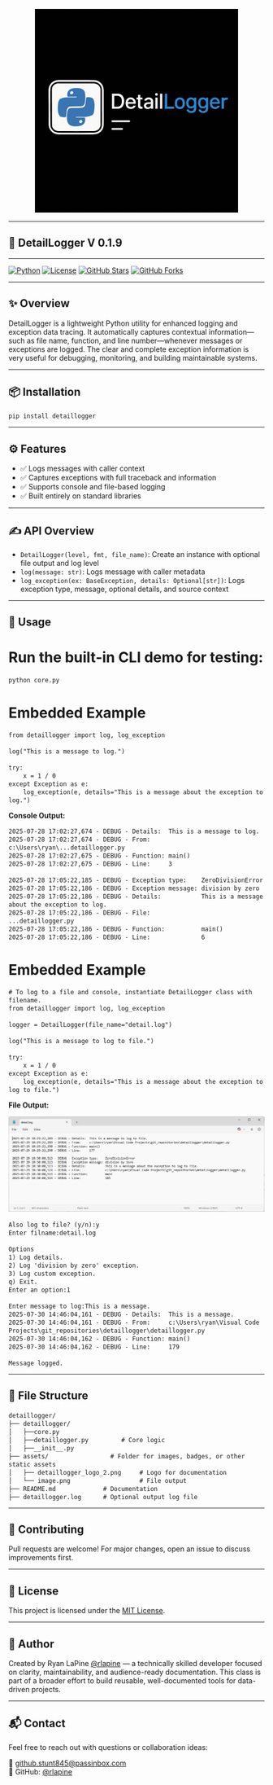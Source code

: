 <p align="center">
  <img src="https://raw.githubusercontent.com/rlapine/detaillogger/refs/heads/main/assets/detaillogger_logo_2.png" alt="DetailLogger logo" width="400"/>
</p>

---

## 🎨 DetailLogger V 0.1.9

---

[![Python](https://img.shields.io/badge/python-3.10%2B-blue)](https://www.python.org/downloads/)
[![License](https://img.shields.io/badge/license-MIT-green)](LICENSE)
[![GitHub Stars](https://img.shields.io/github/stars/rlapine/detaillogger?style=social)](https://github.com/rlapine/detaillogger/stargazers)
[![GitHub Forks](https://img.shields.io/github/forks/rlapine/detaillogger?style=social)](https://github.com/rlapine/detaillogger/network/members)

---

## ✨ Overview

DetailLogger is a lightweight Python utility for enhanced logging and exception data tracing. It automatically captures contextual information—such as file name, function, and line number—whenever messages or exceptions are logged. The clear and complete exception information is very useful for debugging, monitoring, and building maintainable systems.

---

## 📦 Installation

`pip install detaillogger`

---

## ⚙️ Features

- ✅ Logs messages with caller context  
- ✅ Captures exceptions with full traceback and information  
- ✅ Supports console and file-based logging  
- ✅ Built entirely on standard libraries

---

## ✍️ API Overview

- `DetailLogger(level, fmt, file_name)`: Create an instance with optional file output and log level  
- `log(message: str)`: Logs message with caller metadata  
- `log_exception(ex: BaseException, details: Optional[str])`: Logs exception type, message, optional details, and source context

---

## 🧪 Usage

# Run the built-in CLI demo for testing:

`python core.py`

# Embedded Example

```
from detaillogger import log, log_exception

log("This is a message to log.")

try:
    x = 1 / 0
except Exception as e:
    log_exception(e, details="This is a message about the exception to log.")
```

**Console Output:**

```
2025-07-28 17:02:27,674 - DEBUG - Details:  This is a message to log.
2025-07-28 17:02:27,674 - DEBUG - From:     c:\Users\ryan\...detaillogger.py
2025-07-28 17:02:27,675 - DEBUG - Function: main()
2025-07-28 17:02:27,675 - DEBUG - Line:     3

2025-07-28 17:05:22,185 - DEBUG - Exception type:    ZeroDivisionError
2025-07-28 17:05:22,186 - DEBUG - Exception message: division by zero
2025-07-28 17:05:22,186 - DEBUG - Details:           This is a message about the exception to log.
2025-07-28 17:05:22,186 - DEBUG - File:              ...detaillogger.py
2025-07-28 17:05:22,186 - DEBUG - Function:          main()
2025-07-28 17:05:22,186 - DEBUG - Line:              6
```

# Embedded Example

```
# To log to a file and console, instantiate DetailLogger class with filename.
from detaillogger import log, log_exception

logger = DetailLogger(file_name="detail.log")

log("This is a message to log to file.")

try:
    x = 1 / 0
except Exception as e:
    log_exception(e, details="This is a message about the exception to log to file.")
```

**File Output:**

![detail.log](https://raw.githubusercontent.com/rlapine/detaillogger/main/assets/image.png)
```
Also log to file? (y/n):y
Enter filname:detail.log

Options
1) Log details.
2) Log 'division by zero' exception.
3) Log custom exception.
q) Exit.
Enter an option:1

Enter message to log:This is a message.
2025-07-30 14:46:04,161 - DEBUG - Details:  This is a message.
2025-07-30 14:46:04,161 - DEBUG - From:     c:\Users\ryan\Visual Code Projects\git_repositories\detaillogger\detaillogger.py
2025-07-30 14:46:04,162 - DEBUG - Function: main()
2025-07-30 14:46:04,162 - DEBUG - Line:     179

Message logged.
```

---

## 🧱 File Structure

```
detaillogger/
├── detaillogger/
│   ├──core.py
│   ├──detaillogger.py         # Core logic
│   ├──__init__.py
├── assets/                 # Folder for images, badges, or other static assets
│   ├── detaillogger_logo_2.png     # Logo for documentation
│   └── image.png                   # File output 
├── README.md             # Documentation
├── detaillogger.log      # Optional output log file
```

---

## 🤝 Contributing

Pull requests are welcome! For major changes, open an issue to discuss improvements first.

---

## 📄 License

This project is licensed under the [MIT License](LICENSE).

---

## 👤 Author

Created by Ryan LaPine [@rlapine](https://github.com/rlapine) — a technically skilled developer focused on clarity, maintainability, and audience-ready documentation. This class is part of a broader effort to build reusable, well-documented tools for data-driven projects.

---

## 📬 Contact

Feel free to reach out with questions or collaboration ideas:

📧 github.stunt845@passinbox.com  
🔗 GitHub: [@rlapine](https://github.com/rlapine)
